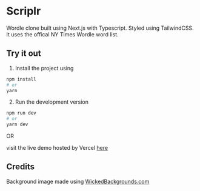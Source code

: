 # Scriplr

Wordle clone built using Next.js with Typescript. Styled using TailwindCSS.
It uses the offical NY Times Wordle word list.

## Try it out

1. Install the project using

```bash
npm install
# or
yarn
```

2. Run the development version

```bash
npm run dev
# or
yarn dev
```

OR

visit the live demo hosted by Vercel [here](https://scriplr.vercel.app/)

## Credits

Background image made using [WickedBackgrounds.com](https://wickedbackgrounds.com/)
